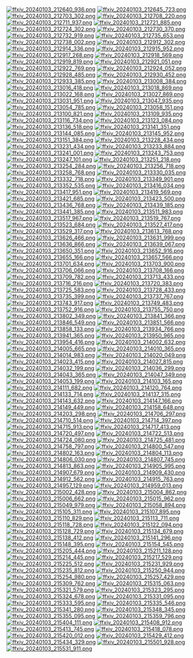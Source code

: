 [![ffxiv_20240103_212640_936.png](./image_j_thumb/ffxiv_20240103_212640_936.png.thumb.jpg)](./image_j/ffxiv_20240103_212640_936.png) 
[![ffxiv_20240103_212645_723.png](./image_j_thumb/ffxiv_20240103_212645_723.png.thumb.jpg)](./image_j/ffxiv_20240103_212645_723.png) 
[![ffxiv_20240103_212703_302.png](./image_j_thumb/ffxiv_20240103_212703_302.png.thumb.jpg)](./image_j/ffxiv_20240103_212703_302.png) 
[![ffxiv_20240103_212708_220.png](./image_j_thumb/ffxiv_20240103_212708_220.png.thumb.jpg)](./image_j/ffxiv_20240103_212708_220.png) 
[![ffxiv_20240103_212711_937.png](./image_j_thumb/ffxiv_20240103_212711_937.png.thumb.jpg)](./image_j/ffxiv_20240103_212711_937.png) 
[![ffxiv_20240103_212721_885.png](./image_j_thumb/ffxiv_20240103_212721_885.png.thumb.jpg)](./image_j/ffxiv_20240103_212721_885.png) 
[![ffxiv_20240103_212724_302.png](./image_j_thumb/ffxiv_20240103_212724_302.png.thumb.jpg)](./image_j/ffxiv_20240103_212724_302.png) 
[![ffxiv_20240103_212730_370.png](./image_j_thumb/ffxiv_20240103_212730_370.png.thumb.jpg)](./image_j/ffxiv_20240103_212730_370.png) 
[![ffxiv_20240103_212732_919.png](./image_j_thumb/ffxiv_20240103_212732_919.png.thumb.jpg)](./image_j/ffxiv_20240103_212732_919.png) 
[![ffxiv_20240103_212735_653.png](./image_j_thumb/ffxiv_20240103_212735_653.png.thumb.jpg)](./image_j/ffxiv_20240103_212735_653.png) 
[![ffxiv_20240103_212738_002.png](./image_j_thumb/ffxiv_20240103_212738_002.png.thumb.jpg)](./image_j/ffxiv_20240103_212738_002.png) 
[![ffxiv_20240103_212912_302.png](./image_j_thumb/ffxiv_20240103_212912_302.png.thumb.jpg)](./image_j/ffxiv_20240103_212912_302.png) 
[![ffxiv_20240103_212914_336.png](./image_j_thumb/ffxiv_20240103_212914_336.png.thumb.jpg)](./image_j/ffxiv_20240103_212914_336.png) 
[![ffxiv_20240103_212915_952.png](./image_j_thumb/ffxiv_20240103_212915_952.png.thumb.jpg)](./image_j/ffxiv_20240103_212915_952.png) 
[![ffxiv_20240103_212917_268.png](./image_j_thumb/ffxiv_20240103_212917_268.png.thumb.jpg)](./image_j/ffxiv_20240103_212917_268.png) 
[![ffxiv_20240103_212918_569.png](./image_j_thumb/ffxiv_20240103_212918_569.png.thumb.jpg)](./image_j/ffxiv_20240103_212918_569.png) 
[![ffxiv_20240103_212919_819.png](./image_j_thumb/ffxiv_20240103_212919_819.png.thumb.jpg)](./image_j/ffxiv_20240103_212919_819.png) 
[![ffxiv_20240103_212921_051.png](./image_j_thumb/ffxiv_20240103_212921_051.png.thumb.jpg)](./image_j/ffxiv_20240103_212921_051.png) 
[![ffxiv_20240103_212922_769.png](./image_j_thumb/ffxiv_20240103_212922_769.png.thumb.jpg)](./image_j/ffxiv_20240103_212922_769.png) 
[![ffxiv_20240103_212924_052.png](./image_j_thumb/ffxiv_20240103_212924_052.png.thumb.jpg)](./image_j/ffxiv_20240103_212924_052.png) 
[![ffxiv_20240103_212928_485.png](./image_j_thumb/ffxiv_20240103_212928_485.png.thumb.jpg)](./image_j/ffxiv_20240103_212928_485.png) 
[![ffxiv_20240103_212930_452.png](./image_j_thumb/ffxiv_20240103_212930_452.png.thumb.jpg)](./image_j/ffxiv_20240103_212930_452.png) 
[![ffxiv_20240103_212933_385.png](./image_j_thumb/ffxiv_20240103_212933_385.png.thumb.jpg)](./image_j/ffxiv_20240103_212933_385.png) 
[![ffxiv_20240103_213008_384.png](./image_j_thumb/ffxiv_20240103_213008_384.png.thumb.jpg)](./image_j/ffxiv_20240103_213008_384.png) 
[![ffxiv_20240103_213016_418.png](./image_j_thumb/ffxiv_20240103_213016_418.png.thumb.jpg)](./image_j/ffxiv_20240103_213016_418.png) 
[![ffxiv_20240103_213018_869.png](./image_j_thumb/ffxiv_20240103_213018_869.png.thumb.jpg)](./image_j/ffxiv_20240103_213018_869.png) 
[![ffxiv_20240103_213022_168.png](./image_j_thumb/ffxiv_20240103_213022_168.png.thumb.jpg)](./image_j/ffxiv_20240103_213022_168.png) 
[![ffxiv_20240103_213027_869.png](./image_j_thumb/ffxiv_20240103_213027_869.png.thumb.jpg)](./image_j/ffxiv_20240103_213027_869.png) 
[![ffxiv_20240103_213031_951.png](./image_j_thumb/ffxiv_20240103_213031_951.png.thumb.jpg)](./image_j/ffxiv_20240103_213031_951.png) 
[![ffxiv_20240103_213047_935.png](./image_j_thumb/ffxiv_20240103_213047_935.png.thumb.jpg)](./image_j/ffxiv_20240103_213047_935.png) 
[![ffxiv_20240103_213054_785.png](./image_j_thumb/ffxiv_20240103_213054_785.png.thumb.jpg)](./image_j/ffxiv_20240103_213054_785.png) 
[![ffxiv_20240103_213058_151.png](./image_j_thumb/ffxiv_20240103_213058_151.png.thumb.jpg)](./image_j/ffxiv_20240103_213058_151.png) 
[![ffxiv_20240103_213100_821.png](./image_j_thumb/ffxiv_20240103_213100_821.png.thumb.jpg)](./image_j/ffxiv_20240103_213100_821.png) 
[![ffxiv_20240103_213109_935.png](./image_j_thumb/ffxiv_20240103_213109_935.png.thumb.jpg)](./image_j/ffxiv_20240103_213109_935.png) 
[![ffxiv_20240103_213116_734.png](./image_j_thumb/ffxiv_20240103_213116_734.png.thumb.jpg)](./image_j/ffxiv_20240103_213116_734.png) 
[![ffxiv_20240103_213123_084.png](./image_j_thumb/ffxiv_20240103_213123_084.png.thumb.jpg)](./image_j/ffxiv_20240103_213123_084.png) 
[![ffxiv_20240103_213136_518.png](./image_j_thumb/ffxiv_20240103_213136_518.png.thumb.jpg)](./image_j/ffxiv_20240103_213136_518.png) 
[![ffxiv_20240103_213141_351.png](./image_j_thumb/ffxiv_20240103_213141_351.png.thumb.jpg)](./image_j/ffxiv_20240103_213141_351.png) 
[![ffxiv_20240103_213144_085.png](./image_j_thumb/ffxiv_20240103_213144_085.png.thumb.jpg)](./image_j/ffxiv_20240103_213144_085.png) 
[![ffxiv_20240103_213145_952.png](./image_j_thumb/ffxiv_20240103_213145_952.png.thumb.jpg)](./image_j/ffxiv_20240103_213145_952.png) 
[![ffxiv_20240103_213151_384.png](./image_j_thumb/ffxiv_20240103_213151_384.png.thumb.jpg)](./image_j/ffxiv_20240103_213151_384.png) 
[![ffxiv_20240103_213228_434.png](./image_j_thumb/ffxiv_20240103_213228_434.png.thumb.jpg)](./image_j/ffxiv_20240103_213228_434.png) 
[![ffxiv_20240103_213231_434.png](./image_j_thumb/ffxiv_20240103_213231_434.png.thumb.jpg)](./image_j/ffxiv_20240103_213231_434.png) 
[![ffxiv_20240103_213233_884.png](./image_j_thumb/ffxiv_20240103_213233_884.png.thumb.jpg)](./image_j/ffxiv_20240103_213233_884.png) 
[![ffxiv_20240103_213241_001.png](./image_j_thumb/ffxiv_20240103_213241_001.png.thumb.jpg)](./image_j/ffxiv_20240103_213241_001.png) 
[![ffxiv_20240103_213243_753.png](./image_j_thumb/ffxiv_20240103_213243_753.png.thumb.jpg)](./image_j/ffxiv_20240103_213243_753.png) 
[![ffxiv_20240103_213247_101.png](./image_j_thumb/ffxiv_20240103_213247_101.png.thumb.jpg)](./image_j/ffxiv_20240103_213247_101.png) 
[![ffxiv_20240103_213251_218.png](./image_j_thumb/ffxiv_20240103_213251_218.png.thumb.jpg)](./image_j/ffxiv_20240103_213251_218.png) 
[![ffxiv_20240103_213254_284.png](./image_j_thumb/ffxiv_20240103_213254_284.png.thumb.jpg)](./image_j/ffxiv_20240103_213254_284.png) 
[![ffxiv_20240103_213256_718.png](./image_j_thumb/ffxiv_20240103_213256_718.png.thumb.jpg)](./image_j/ffxiv_20240103_213256_718.png) 
[![ffxiv_20240103_213258_768.png](./image_j_thumb/ffxiv_20240103_213258_768.png.thumb.jpg)](./image_j/ffxiv_20240103_213258_768.png) 
[![ffxiv_20240103_213330_035.png](./image_j_thumb/ffxiv_20240103_213330_035.png.thumb.jpg)](./image_j/ffxiv_20240103_213330_035.png) 
[![ffxiv_20240103_213332_718.png](./image_j_thumb/ffxiv_20240103_213332_718.png.thumb.jpg)](./image_j/ffxiv_20240103_213332_718.png) 
[![ffxiv_20240103_213349_901.png](./image_j_thumb/ffxiv_20240103_213349_901.png.thumb.jpg)](./image_j/ffxiv_20240103_213349_901.png) 
[![ffxiv_20240103_213352_535.png](./image_j_thumb/ffxiv_20240103_213352_535.png.thumb.jpg)](./image_j/ffxiv_20240103_213352_535.png) 
[![ffxiv_20240103_213416_034.png](./image_j_thumb/ffxiv_20240103_213416_034.png.thumb.jpg)](./image_j/ffxiv_20240103_213416_034.png) 
[![ffxiv_20240103_213417_951.png](./image_j_thumb/ffxiv_20240103_213417_951.png.thumb.jpg)](./image_j/ffxiv_20240103_213417_951.png) 
[![ffxiv_20240103_213419_569.png](./image_j_thumb/ffxiv_20240103_213419_569.png.thumb.jpg)](./image_j/ffxiv_20240103_213419_569.png) 
[![ffxiv_20240103_213421_685.png](./image_j_thumb/ffxiv_20240103_213421_685.png.thumb.jpg)](./image_j/ffxiv_20240103_213421_685.png) 
[![ffxiv_20240103_213423_500.png](./image_j_thumb/ffxiv_20240103_213423_500.png.thumb.jpg)](./image_j/ffxiv_20240103_213423_500.png) 
[![ffxiv_20240103_213436_768.png](./image_j_thumb/ffxiv_20240103_213436_768.png.thumb.jpg)](./image_j/ffxiv_20240103_213436_768.png) 
[![ffxiv_20240103_213439_185.png](./image_j_thumb/ffxiv_20240103_213439_185.png.thumb.jpg)](./image_j/ffxiv_20240103_213439_185.png) 
[![ffxiv_20240103_213441_385.png](./image_j_thumb/ffxiv_20240103_213441_385.png.thumb.jpg)](./image_j/ffxiv_20240103_213441_385.png) 
[![ffxiv_20240103_213511_983.png](./image_j_thumb/ffxiv_20240103_213511_983.png.thumb.jpg)](./image_j/ffxiv_20240103_213511_983.png) 
[![ffxiv_20240103_213517_967.png](./image_j_thumb/ffxiv_20240103_213517_967.png.thumb.jpg)](./image_j/ffxiv_20240103_213517_967.png) 
[![ffxiv_20240103_213519_767.png](./image_j_thumb/ffxiv_20240103_213519_767.png.thumb.jpg)](./image_j/ffxiv_20240103_213519_767.png) 
[![ffxiv_20240103_213523_684.png](./image_j_thumb/ffxiv_20240103_213523_684.png.thumb.jpg)](./image_j/ffxiv_20240103_213523_684.png) 
[![ffxiv_20240103_213527_417.png](./image_j_thumb/ffxiv_20240103_213527_417.png.thumb.jpg)](./image_j/ffxiv_20240103_213527_417.png) 
[![ffxiv_20240103_213529_317.png](./image_j_thumb/ffxiv_20240103_213529_317.png.thumb.jpg)](./image_j/ffxiv_20240103_213529_317.png) 
[![ffxiv_20240103_213613_768.png](./image_j_thumb/ffxiv_20240103_213613_768.png.thumb.jpg)](./image_j/ffxiv_20240103_213613_768.png) 
[![ffxiv_20240103_213626_466.png](./image_j_thumb/ffxiv_20240103_213626_466.png.thumb.jpg)](./image_j/ffxiv_20240103_213626_466.png) 
[![ffxiv_20240103_213631_999.png](./image_j_thumb/ffxiv_20240103_213631_999.png.thumb.jpg)](./image_j/ffxiv_20240103_213631_999.png) 
[![ffxiv_20240103_213636_866.png](./image_j_thumb/ffxiv_20240103_213636_866.png.thumb.jpg)](./image_j/ffxiv_20240103_213636_866.png) 
[![ffxiv_20240103_213639_067.png](./image_j_thumb/ffxiv_20240103_213639_067.png.thumb.jpg)](./image_j/ffxiv_20240103_213639_067.png) 
[![ffxiv_20240103_213650_351.png](./image_j_thumb/ffxiv_20240103_213650_351.png.thumb.jpg)](./image_j/ffxiv_20240103_213650_351.png) 
[![ffxiv_20240103_213652_916.png](./image_j_thumb/ffxiv_20240103_213652_916.png.thumb.jpg)](./image_j/ffxiv_20240103_213652_916.png) 
[![ffxiv_20240103_213655_166.png](./image_j_thumb/ffxiv_20240103_213655_166.png.thumb.jpg)](./image_j/ffxiv_20240103_213655_166.png) 
[![ffxiv_20240103_213657_566.png](./image_j_thumb/ffxiv_20240103_213657_566.png.thumb.jpg)](./image_j/ffxiv_20240103_213657_566.png) 
[![ffxiv_20240103_213701_634.png](./image_j_thumb/ffxiv_20240103_213701_634.png.thumb.jpg)](./image_j/ffxiv_20240103_213701_634.png) 
[![ffxiv_20240103_213703_900.png](./image_j_thumb/ffxiv_20240103_213703_900.png.thumb.jpg)](./image_j/ffxiv_20240103_213703_900.png) 
[![ffxiv_20240103_213706_066.png](./image_j_thumb/ffxiv_20240103_213706_066.png.thumb.jpg)](./image_j/ffxiv_20240103_213706_066.png) 
[![ffxiv_20240103_213708_166.png](./image_j_thumb/ffxiv_20240103_213708_166.png.thumb.jpg)](./image_j/ffxiv_20240103_213708_166.png) 
[![ffxiv_20240103_213709_782.png](./image_j_thumb/ffxiv_20240103_213709_782.png.thumb.jpg)](./image_j/ffxiv_20240103_213709_782.png) 
[![ffxiv_20240103_213713_433.png](./image_j_thumb/ffxiv_20240103_213713_433.png.thumb.jpg)](./image_j/ffxiv_20240103_213713_433.png) 
[![ffxiv_20240103_213716_216.png](./image_j_thumb/ffxiv_20240103_213716_216.png.thumb.jpg)](./image_j/ffxiv_20240103_213716_216.png) 
[![ffxiv_20240103_213720_383.png](./image_j_thumb/ffxiv_20240103_213720_383.png.thumb.jpg)](./image_j/ffxiv_20240103_213720_383.png) 
[![ffxiv_20240103_213725_583.png](./image_j_thumb/ffxiv_20240103_213725_583.png.thumb.jpg)](./image_j/ffxiv_20240103_213725_583.png) 
[![ffxiv_20240103_213728_433.png](./image_j_thumb/ffxiv_20240103_213728_433.png.thumb.jpg)](./image_j/ffxiv_20240103_213728_433.png) 
[![ffxiv_20240103_213735_399.png](./image_j_thumb/ffxiv_20240103_213735_399.png.thumb.jpg)](./image_j/ffxiv_20240103_213735_399.png) 
[![ffxiv_20240103_213737_767.png](./image_j_thumb/ffxiv_20240103_213737_767.png.thumb.jpg)](./image_j/ffxiv_20240103_213737_767.png) 
[![ffxiv_20240103_213743_917.png](./image_j_thumb/ffxiv_20240103_213743_917.png.thumb.jpg)](./image_j/ffxiv_20240103_213743_917.png) 
[![ffxiv_20240103_213749_483.png](./image_j_thumb/ffxiv_20240103_213749_483.png.thumb.jpg)](./image_j/ffxiv_20240103_213749_483.png) 
[![ffxiv_20240103_213752_916.png](./image_j_thumb/ffxiv_20240103_213752_916.png.thumb.jpg)](./image_j/ffxiv_20240103_213752_916.png) 
[![ffxiv_20240103_213755_750.png](./image_j_thumb/ffxiv_20240103_213755_750.png.thumb.jpg)](./image_j/ffxiv_20240103_213755_750.png) 
[![ffxiv_20240103_213802_349.png](./image_j_thumb/ffxiv_20240103_213802_349.png.thumb.jpg)](./image_j/ffxiv_20240103_213802_349.png) 
[![ffxiv_20240103_213841_366.png](./image_j_thumb/ffxiv_20240103_213841_366.png.thumb.jpg)](./image_j/ffxiv_20240103_213841_366.png) 
[![ffxiv_20240103_213846_549.png](./image_j_thumb/ffxiv_20240103_213846_549.png.thumb.jpg)](./image_j/ffxiv_20240103_213846_549.png) 
[![ffxiv_20240103_213851_566.png](./image_j_thumb/ffxiv_20240103_213851_566.png.thumb.jpg)](./image_j/ffxiv_20240103_213851_566.png) 
[![ffxiv_20240103_213858_133.png](./image_j_thumb/ffxiv_20240103_213858_133.png.thumb.jpg)](./image_j/ffxiv_20240103_213858_133.png) 
[![ffxiv_20240103_213934_766.png](./image_j_thumb/ffxiv_20240103_213934_766.png.thumb.jpg)](./image_j/ffxiv_20240103_213934_766.png) 
[![ffxiv_20240103_213941_365.png](./image_j_thumb/ffxiv_20240103_213941_365.png.thumb.jpg)](./image_j/ffxiv_20240103_213941_365.png) 
[![ffxiv_20240103_213950_965.png](./image_j_thumb/ffxiv_20240103_213950_965.png.thumb.jpg)](./image_j/ffxiv_20240103_213950_965.png) 
[![ffxiv_20240103_213954_416.png](./image_j_thumb/ffxiv_20240103_213954_416.png.thumb.jpg)](./image_j/ffxiv_20240103_213954_416.png) 
[![ffxiv_20240103_214002_632.png](./image_j_thumb/ffxiv_20240103_214002_632.png.thumb.jpg)](./image_j/ffxiv_20240103_214002_632.png) 
[![ffxiv_20240103_214005_665.png](./image_j_thumb/ffxiv_20240103_214005_665.png.thumb.jpg)](./image_j/ffxiv_20240103_214005_665.png) 
[![ffxiv_20240103_214010_365.png](./image_j_thumb/ffxiv_20240103_214010_365.png.thumb.jpg)](./image_j/ffxiv_20240103_214010_365.png) 
[![ffxiv_20240103_214014_983.png](./image_j_thumb/ffxiv_20240103_214014_983.png.thumb.jpg)](./image_j/ffxiv_20240103_214014_983.png) 
[![ffxiv_20240103_214020_049.png](./image_j_thumb/ffxiv_20240103_214020_049.png.thumb.jpg)](./image_j/ffxiv_20240103_214020_049.png) 
[![ffxiv_20240103_214023_415.png](./image_j_thumb/ffxiv_20240103_214023_415.png.thumb.jpg)](./image_j/ffxiv_20240103_214023_415.png) 
[![ffxiv_20240103_214027_815.png](./image_j_thumb/ffxiv_20240103_214027_815.png.thumb.jpg)](./image_j/ffxiv_20240103_214027_815.png) 
[![ffxiv_20240103_214032_199.png](./image_j_thumb/ffxiv_20240103_214032_199.png.thumb.jpg)](./image_j/ffxiv_20240103_214032_199.png) 
[![ffxiv_20240103_214036_299.png](./image_j_thumb/ffxiv_20240103_214036_299.png.thumb.jpg)](./image_j/ffxiv_20240103_214036_299.png) 
[![ffxiv_20240103_214043_365.png](./image_j_thumb/ffxiv_20240103_214043_365.png.thumb.jpg)](./image_j/ffxiv_20240103_214043_365.png) 
[![ffxiv_20240103_214047_349.png](./image_j_thumb/ffxiv_20240103_214047_349.png.thumb.jpg)](./image_j/ffxiv_20240103_214047_349.png) 
[![ffxiv_20240103_214053_199.png](./image_j_thumb/ffxiv_20240103_214053_199.png.thumb.jpg)](./image_j/ffxiv_20240103_214053_199.png) 
[![ffxiv_20240103_214103_165.png](./image_j_thumb/ffxiv_20240103_214103_165.png.thumb.jpg)](./image_j/ffxiv_20240103_214103_165.png) 
[![ffxiv_20240103_214111_682.png](./image_j_thumb/ffxiv_20240103_214111_682.png.thumb.jpg)](./image_j/ffxiv_20240103_214111_682.png) 
[![ffxiv_20240103_214120_764.png](./image_j_thumb/ffxiv_20240103_214120_764.png.thumb.jpg)](./image_j/ffxiv_20240103_214120_764.png) 
[![ffxiv_20240103_214133_714.png](./image_j_thumb/ffxiv_20240103_214133_714.png.thumb.jpg)](./image_j/ffxiv_20240103_214133_714.png) 
[![ffxiv_20240103_214137_315.png](./image_j_thumb/ffxiv_20240103_214137_315.png.thumb.jpg)](./image_j/ffxiv_20240103_214137_315.png) 
[![ffxiv_20240103_214143_632.png](./image_j_thumb/ffxiv_20240103_214143_632.png.thumb.jpg)](./image_j/ffxiv_20240103_214143_632.png) 
[![ffxiv_20240103_214147_166.png](./image_j_thumb/ffxiv_20240103_214147_166.png.thumb.jpg)](./image_j/ffxiv_20240103_214147_166.png) 
[![ffxiv_20240103_214149_449.png](./image_j_thumb/ffxiv_20240103_214149_449.png.thumb.jpg)](./image_j/ffxiv_20240103_214149_449.png) 
[![ffxiv_20240103_214158_648.png](./image_j_thumb/ffxiv_20240103_214158_648.png.thumb.jpg)](./image_j/ffxiv_20240103_214158_648.png) 
[![ffxiv_20240103_214203_298.png](./image_j_thumb/ffxiv_20240103_214203_298.png.thumb.jpg)](./image_j/ffxiv_20240103_214203_298.png) 
[![ffxiv_20240103_214706_297.png](./image_j_thumb/ffxiv_20240103_214706_297.png.thumb.jpg)](./image_j/ffxiv_20240103_214706_297.png) 
[![ffxiv_20240103_214710_514.png](./image_j_thumb/ffxiv_20240103_214710_514.png.thumb.jpg)](./image_j/ffxiv_20240103_214710_514.png) 
[![ffxiv_20240103_214714_397.png](./image_j_thumb/ffxiv_20240103_214714_397.png.thumb.jpg)](./image_j/ffxiv_20240103_214714_397.png) 
[![ffxiv_20240103_214715_913.png](./image_j_thumb/ffxiv_20240103_214715_913.png.thumb.jpg)](./image_j/ffxiv_20240103_214715_913.png) 
[![ffxiv_20240103_214717_413.png](./image_j_thumb/ffxiv_20240103_214717_413.png.thumb.jpg)](./image_j/ffxiv_20240103_214717_413.png) 
[![ffxiv_20240103_214720_497.png](./image_j_thumb/ffxiv_20240103_214720_497.png.thumb.jpg)](./image_j/ffxiv_20240103_214720_497.png) 
[![ffxiv_20240103_214722_513.png](./image_j_thumb/ffxiv_20240103_214722_513.png.thumb.jpg)](./image_j/ffxiv_20240103_214722_513.png) 
[![ffxiv_20240103_214724_080.png](./image_j_thumb/ffxiv_20240103_214724_080.png.thumb.jpg)](./image_j/ffxiv_20240103_214724_080.png) 
[![ffxiv_20240103_214725_481.png](./image_j_thumb/ffxiv_20240103_214725_481.png.thumb.jpg)](./image_j/ffxiv_20240103_214725_481.png) 
[![ffxiv_20240103_214758_797.png](./image_j_thumb/ffxiv_20240103_214758_797.png.thumb.jpg)](./image_j/ffxiv_20240103_214758_797.png) 
[![ffxiv_20240103_214800_547.png](./image_j_thumb/ffxiv_20240103_214800_547.png.thumb.jpg)](./image_j/ffxiv_20240103_214800_547.png) 
[![ffxiv_20240103_214802_163.png](./image_j_thumb/ffxiv_20240103_214802_163.png.thumb.jpg)](./image_j/ffxiv_20240103_214802_163.png) 
[![ffxiv_20240103_214804_113.png](./image_j_thumb/ffxiv_20240103_214804_113.png.thumb.jpg)](./image_j/ffxiv_20240103_214804_113.png) 
[![ffxiv_20240103_214806_030.png](./image_j_thumb/ffxiv_20240103_214806_030.png.thumb.jpg)](./image_j/ffxiv_20240103_214806_030.png) 
[![ffxiv_20240103_214807_745.png](./image_j_thumb/ffxiv_20240103_214807_745.png.thumb.jpg)](./image_j/ffxiv_20240103_214807_745.png) 
[![ffxiv_20240103_214813_863.png](./image_j_thumb/ffxiv_20240103_214813_863.png.thumb.jpg)](./image_j/ffxiv_20240103_214813_863.png) 
[![ffxiv_20240103_214905_995.png](./image_j_thumb/ffxiv_20240103_214905_995.png.thumb.jpg)](./image_j/ffxiv_20240103_214905_995.png) 
[![ffxiv_20240103_214907_679.png](./image_j_thumb/ffxiv_20240103_214907_679.png.thumb.jpg)](./image_j/ffxiv_20240103_214907_679.png) 
[![ffxiv_20240103_214909_430.png](./image_j_thumb/ffxiv_20240103_214909_430.png.thumb.jpg)](./image_j/ffxiv_20240103_214909_430.png) 
[![ffxiv_20240103_214912_562.png](./image_j_thumb/ffxiv_20240103_214912_562.png.thumb.jpg)](./image_j/ffxiv_20240103_214912_562.png) 
[![ffxiv_20240103_214915_763.png](./image_j_thumb/ffxiv_20240103_214915_763.png.thumb.jpg)](./image_j/ffxiv_20240103_214915_763.png) 
[![ffxiv_20240103_214957_129.png](./image_j_thumb/ffxiv_20240103_214957_129.png.thumb.jpg)](./image_j/ffxiv_20240103_214957_129.png) 
[![ffxiv_20240103_214959_013.png](./image_j_thumb/ffxiv_20240103_214959_013.png.thumb.jpg)](./image_j/ffxiv_20240103_214959_013.png) 
[![ffxiv_20240103_215002_428.png](./image_j_thumb/ffxiv_20240103_215002_428.png.thumb.jpg)](./image_j/ffxiv_20240103_215002_428.png) 
[![ffxiv_20240103_215004_862.png](./image_j_thumb/ffxiv_20240103_215004_862.png.thumb.jpg)](./image_j/ffxiv_20240103_215004_862.png) 
[![ffxiv_20240103_215006_662.png](./image_j_thumb/ffxiv_20240103_215006_662.png.thumb.jpg)](./image_j/ffxiv_20240103_215006_662.png) 
[![ffxiv_20240103_215015_962.png](./image_j_thumb/ffxiv_20240103_215015_962.png.thumb.jpg)](./image_j/ffxiv_20240103_215015_962.png) 
[![ffxiv_20240103_215049_979.png](./image_j_thumb/ffxiv_20240103_215049_979.png.thumb.jpg)](./image_j/ffxiv_20240103_215049_979.png) 
[![ffxiv_20240103_215058_894.png](./image_j_thumb/ffxiv_20240103_215058_894.png.thumb.jpg)](./image_j/ffxiv_20240103_215058_894.png) 
[![ffxiv_20240103_215105_311.png](./image_j_thumb/ffxiv_20240103_215105_311.png.thumb.jpg)](./image_j/ffxiv_20240103_215105_311.png) 
[![ffxiv_20240103_215107_895.png](./image_j_thumb/ffxiv_20240103_215107_895.png.thumb.jpg)](./image_j/ffxiv_20240103_215107_895.png) 
[![ffxiv_20240103_215110_829.png](./image_j_thumb/ffxiv_20240103_215110_829.png.thumb.jpg)](./image_j/ffxiv_20240103_215110_829.png) 
[![ffxiv_20240103_215113_711.png](./image_j_thumb/ffxiv_20240103_215113_711.png.thumb.jpg)](./image_j/ffxiv_20240103_215113_711.png) 
[![ffxiv_20240103_215118_728.png](./image_j_thumb/ffxiv_20240103_215118_728.png.thumb.jpg)](./image_j/ffxiv_20240103_215118_728.png) 
[![ffxiv_20240103_215122_094.png](./image_j_thumb/ffxiv_20240103_215122_094.png.thumb.jpg)](./image_j/ffxiv_20240103_215122_094.png) 
[![ffxiv_20240103_215128_729.png](./image_j_thumb/ffxiv_20240103_215128_729.png.thumb.jpg)](./image_j/ffxiv_20240103_215128_729.png) 
[![ffxiv_20240103_215134_679.png](./image_j_thumb/ffxiv_20240103_215134_679.png.thumb.jpg)](./image_j/ffxiv_20240103_215134_679.png) 
[![ffxiv_20240103_215138_412.png](./image_j_thumb/ffxiv_20240103_215138_412.png.thumb.jpg)](./image_j/ffxiv_20240103_215138_412.png) 
[![ffxiv_20240103_215141_296.png](./image_j_thumb/ffxiv_20240103_215141_296.png.thumb.jpg)](./image_j/ffxiv_20240103_215141_296.png) 
[![ffxiv_20240103_215148_395.png](./image_j_thumb/ffxiv_20240103_215148_395.png.thumb.jpg)](./image_j/ffxiv_20240103_215148_395.png) 
[![ffxiv_20240103_215154_545.png](./image_j_thumb/ffxiv_20240103_215154_545.png.thumb.jpg)](./image_j/ffxiv_20240103_215154_545.png) 
[![ffxiv_20240103_215205_444.png](./image_j_thumb/ffxiv_20240103_215205_444.png.thumb.jpg)](./image_j/ffxiv_20240103_215205_444.png) 
[![ffxiv_20240103_215211_128.png](./image_j_thumb/ffxiv_20240103_215211_128.png.thumb.jpg)](./image_j/ffxiv_20240103_215211_128.png) 
[![ffxiv_20240103_215214_445.png](./image_j_thumb/ffxiv_20240103_215214_445.png.thumb.jpg)](./image_j/ffxiv_20240103_215214_445.png) 
[![ffxiv_20240103_215217_529.png](./image_j_thumb/ffxiv_20240103_215217_529.png.thumb.jpg)](./image_j/ffxiv_20240103_215217_529.png) 
[![ffxiv_20240103_215225_512.png](./image_j_thumb/ffxiv_20240103_215225_512.png.thumb.jpg)](./image_j/ffxiv_20240103_215225_512.png) 
[![ffxiv_20240103_215231_929.png](./image_j_thumb/ffxiv_20240103_215231_929.png.thumb.jpg)](./image_j/ffxiv_20240103_215231_929.png) 
[![ffxiv_20240103_215235_812.png](./image_j_thumb/ffxiv_20240103_215235_812.png.thumb.jpg)](./image_j/ffxiv_20240103_215235_812.png) 
[![ffxiv_20240103_215250_944.png](./image_j_thumb/ffxiv_20240103_215250_944.png.thumb.jpg)](./image_j/ffxiv_20240103_215250_944.png) 
[![ffxiv_20240103_215254_980.png](./image_j_thumb/ffxiv_20240103_215254_980.png.thumb.jpg)](./image_j/ffxiv_20240103_215254_980.png) 
[![ffxiv_20240103_215257_429.png](./image_j_thumb/ffxiv_20240103_215257_429.png.thumb.jpg)](./image_j/ffxiv_20240103_215257_429.png) 
[![ffxiv_20240103_215309_762.png](./image_j_thumb/ffxiv_20240103_215309_762.png.thumb.jpg)](./image_j/ffxiv_20240103_215309_762.png) 
[![ffxiv_20240103_215315_063.png](./image_j_thumb/ffxiv_20240103_215315_063.png.thumb.jpg)](./image_j/ffxiv_20240103_215315_063.png) 
[![ffxiv_20240103_215321_579.png](./image_j_thumb/ffxiv_20240103_215321_579.png.thumb.jpg)](./image_j/ffxiv_20240103_215321_579.png) 
[![ffxiv_20240103_215323_295.png](./image_j_thumb/ffxiv_20240103_215323_295.png.thumb.jpg)](./image_j/ffxiv_20240103_215323_295.png) 
[![ffxiv_20240103_215324_678.png](./image_j_thumb/ffxiv_20240103_215324_678.png.thumb.jpg)](./image_j/ffxiv_20240103_215324_678.png) 
[![ffxiv_20240103_215331_095.png](./image_j_thumb/ffxiv_20240103_215331_095.png.thumb.jpg)](./image_j/ffxiv_20240103_215331_095.png) 
[![ffxiv_20240103_215333_595.png](./image_j_thumb/ffxiv_20240103_215333_595.png.thumb.jpg)](./image_j/ffxiv_20240103_215333_595.png) 
[![ffxiv_20240103_215335_546.png](./image_j_thumb/ffxiv_20240103_215335_546.png.thumb.jpg)](./image_j/ffxiv_20240103_215335_546.png) 
[![ffxiv_20240103_215341_280.png](./image_j_thumb/ffxiv_20240103_215341_280.png.thumb.jpg)](./image_j/ffxiv_20240103_215341_280.png) 
[![ffxiv_20240103_215348_345.png](./image_j_thumb/ffxiv_20240103_215348_345.png.thumb.jpg)](./image_j/ffxiv_20240103_215348_345.png) 
[![ffxiv_20240103_215355_095.png](./image_j_thumb/ffxiv_20240103_215355_095.png.thumb.jpg)](./image_j/ffxiv_20240103_215355_095.png) 
[![ffxiv_20240103_215359_796.png](./image_j_thumb/ffxiv_20240103_215359_796.png.thumb.jpg)](./image_j/ffxiv_20240103_215359_796.png) 
[![ffxiv_20240103_215404_111.png](./image_j_thumb/ffxiv_20240103_215404_111.png.thumb.jpg)](./image_j/ffxiv_20240103_215404_111.png) 
[![ffxiv_20240103_215408_912.png](./image_j_thumb/ffxiv_20240103_215408_912.png.thumb.jpg)](./image_j/ffxiv_20240103_215408_912.png) 
[![ffxiv_20240103_215413_745.png](./image_j_thumb/ffxiv_20240103_215413_745.png.thumb.jpg)](./image_j/ffxiv_20240103_215413_745.png) 
[![ffxiv_20240103_215418_078.png](./image_j_thumb/ffxiv_20240103_215418_078.png.thumb.jpg)](./image_j/ffxiv_20240103_215418_078.png) 
[![ffxiv_20240103_215420_012.png](./image_j_thumb/ffxiv_20240103_215420_012.png.thumb.jpg)](./image_j/ffxiv_20240103_215420_012.png) 
[![ffxiv_20240103_215429_412.png](./image_j_thumb/ffxiv_20240103_215429_412.png.thumb.jpg)](./image_j/ffxiv_20240103_215429_412.png) 
[![ffxiv_20240103_215434_329.png](./image_j_thumb/ffxiv_20240103_215434_329.png.thumb.jpg)](./image_j/ffxiv_20240103_215434_329.png) 
[![ffxiv_20240103_215501_928.png](./image_j_thumb/ffxiv_20240103_215501_928.png.thumb.jpg)](./image_j/ffxiv_20240103_215501_928.png) 
[![ffxiv_20240103_215531_911.png](./image_j_thumb/ffxiv_20240103_215531_911.png.thumb.jpg)](./image_j/ffxiv_20240103_215531_911.png) 
